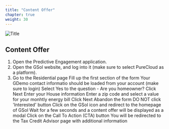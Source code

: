 ```yaml
---
title: "Content Offer"
chapter: true
weight: 30
---
```


![Title](/images/Login.PNG)

## Content Offer

1. Open the Predictive Engagement application.
2. Open the GSol website, and log into it (make sure to select PureCloud as a platform).
3. Go to the Residential page
Fill up the first section of the form
Your GDemo contact informatio should be loaded from your account (make sure to login)
Select Yes to the question - Are you homeowner?
Click Next
Enter your House information
Enter a zip code and select a value for your monhtly energy bill
Click Next
Abandon the form
DO NOT click 'Interested' button
Click on the GSol icon and redirect to the homepage of GSol 
Wait for a few seconds and a content offer will be displayed as a modal
Click on the Call To Action (CTA) button 
You will be redirected to the Tax Credit Advisor page with additional information

